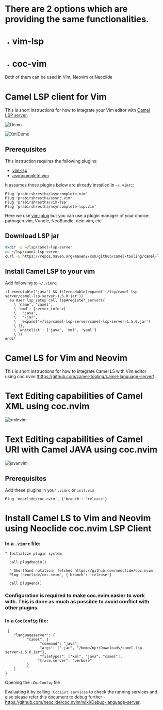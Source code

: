 # There are 2 options which are providing the same functionalities.
-  # vim-lsp
-  # coc-vim 
Both of them can be used in Vim, Neovim or Neoclide

# Camel LSP client for Vim

This is short instructions for how to integrate your Vim editor with [Camel LSP server](https://github.com/camel-tooling/camel-language-server).

![Demo](images/demo.gif)


![XmlDemo](images/xmll.gif)

## Prerequisites

This instruction requires the following plugins:

- [vim-lsp](https://github.com/prabirshrestha/vim-lsp)
- [asyncomplete.vim](https://github.com/prabirshrestha/asyncomplete.vim)

It assumes those plugins below are already installed in `~/.vimrc`:

```vim
Plug 'prabirshrestha/asyncomplete.vim'
Plug 'prabirshrestha/async.vim'
Plug 'prabirshrestha/vim-lsp'
Plug 'prabirshrestha/asyncomplete-lsp.vim'
```

Here we use [vim-plug](https://github.com/junegunn/vim-plug) but you can use a plugin manager of your choice: pathogen.vim, Vundle, NeoBundle, dein.vim, etc.

## Download LSP jar

```sh
mkdir -p ~/lsp/camel-lsp-server
cd ~/lsp/camel-lsp-server
curl -L https://repo1.maven.org/maven2/com/github/camel-tooling/camel-lsp-server/1.5.0/camel-lsp-server-1.5.0.jar -O
```

## Install Camel LSP to your vim

Add following to `~/.vimrc`:

```vim
if executable('java') && filereadable(expand('~/lsp/camel-lsp-server/camel-lsp-server-1.5.0.jar'))
  au User lsp_setup call lsp#register_server({
    \ 'name': 'camel',
    \ 'cmd': {server_info->[
    \   'java',
    \   '-jar',
    \   expand('~/lsp/camel-lsp-server/camel-lsp-server-1.5.0.jar')
    \ ]},
    \ 'whitelist': ['java', 'xml', 'yaml']
    \ })
endif
```


# Camel LS for Vim and Neovim  

This is short instructions for how to integrate Camel LS with Vim editor using coc.nvim (https://github.com/camel-tooling/camel-language-server).

# Text Editing capabilities of Camel XML using coc.nvim

![xmlnvim](images/xmlnvim.gif)

# Text Editing capabilities of Camel URI with Camel JAVA using coc.nvim

![javanvim](images/javanvim.gif)

## Prerequisites

Add these plugins in your `.vimrc` or `init.vim`
```
Plug 'neoclide/coc.nvim', {'branch': 'release'}
```

# Install Camel LS to Vim and Neovim using Neoclide coc.nvim LSP Client 

### In a `.vimrc` file:
```
" Initialize plugin system
  "
  call plug#begin()
  
  " Shorthand notation; fetches https://github.com/neoclide/coc.nvim
  Plug 'neoclide/coc.nvim', {'branch': 'release'}
  
  call plug#end()
```
### Configuration is required to make coc.nvim easier to work with. This is done as much as possible to avoid conflict with other plugins.

### In a `CocConfig` file:
```
 {
    "languageserver": {
          "camel": {
                "command": "java",
                "args": ["-jar", "/home/npr/Downloads/camel-lsp-server-1.5.0.jar"],
                "filetypes": ["xml", "java", "camel"],
               "trace.server": "verbose"
          }
    }
}
```
Opening the `:CocConfig` file

Evaluating it by calling `:CocList services` to check the running services and also please refer this document to debug further - https://github.com/neoclide/coc.nvim/wiki/Debug-language-server.


